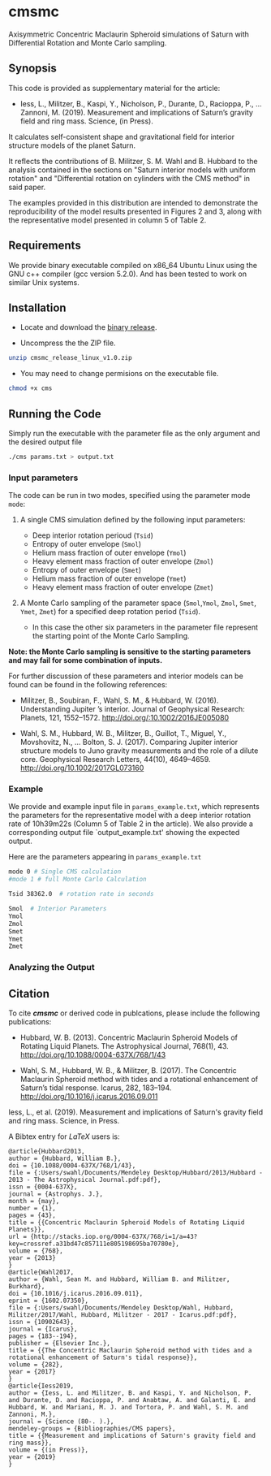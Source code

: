 # cmsmc
Axisymmetric Concentric Maclaurin Spheroid simulations of Saturn with Differential Rotation and Monte Carlo sampling.

## Synopsis

This code is provided as supplementary material for the article:

- Iess, L., Militzer, B., Kaspi, Y., Nicholson, P., Durante, D., Racioppa, P., … Zannoni, M. (2019). Measurement and implications of Saturn’s gravity field and ring mass. Science, (in Press).

It calculates self-consistent shape and gravitational field for interior structure
models of the planet Saturn.

It reflects the contributions of B. Militzer, S. M. Wahl and B. Hubbard to the
analysis contained in the sections on "Saturn interior models with uniform rotation"
and "Differential rotation on cylinders with the CMS method" in said paper.

The examples provided in this distribution are intended to demonstrate the
reproducibility of the model results presented in Figures 2 and 3, along with the
representative model presented in column 5 of Table 2.

## Requirements

We provide binary executable compiled on x86_64 Ubuntu Linux using the GNU c++
compiler (gcc version 5.2.0). And has been tested to work on similar Unix systems.

## Installation 

- Locate and download the [binary release](https://github.com/smwahl/cmsmc/releases).

- Uncompress the the ZIP file.

~~~bash
unzip cmsmc_release_linux_v1.0.zip
~~~

- You may need to change permisions on the executable file.

~~~bash
chmod +x cms
~~~

## Running the Code

Simply run the executable with the parameter file as the only argument and the
desired output file

~~~bash
./cms params.txt > output.txt
~~~

### Input parameters

The code can be run in two modes, specified using the parameter mode `mode`:

1. A single CMS simulation defined by the following input parameters:

    - Deep interior rotation perioud (`Tsid`)
    - Entropy of outer envelope (`Smol`)
    - Helium mass fraction of outer envelope (`Ymol`)
    - Heavy element mass fraction of outer envelope (`Zmol`)
    - Entropy of outer envelope (`Smet`)
    - Helium mass fraction of outer envelope (`Ymet`)
    - Heavy element mass fraction of outer envelope (`Zmet`)

2. A Monte Carlo sampling of the parameter space (`Smol`,`Ymol`, `Zmol`, `Smet`, `Ymet`, `Zmet`) for a specified deep rotation period  (`Tsid`).
    
    - In this case the other six parameters in the parameter file represent the
      starting point of the Monte Carlo Sampling.

**Note: the Monte Carlo sampling is sensitive to the starting parameters and may fail
for some combination of inputs.**

For further discussion of these parameters and interior models can be found can be
found in the following references:

- Militzer, B., Soubiran, F., Wahl, S. M., & Hubbard, W. (2016). Understanding Jupiter ’s interior. Journal of Geophysical Research: Planets, 121, 1552–1572. http://doi.org/:10.1002/2016JE005080

- Wahl, S. M., Hubbard, W. B., Militzer, B., Guillot, T., Miguel, Y., Movshovitz, N., … Bolton, S. J. (2017). Comparing Jupiter interior structure models to Juno gravity measurements and the role of a dilute core. Geophysical Research Letters, 44(10), 4649–4659. http://doi.org/10.1002/2017GL073160

### Example

We provide and example input file in `params_example.txt`, which represents the
parameters for the representative model with a deep interior rotation rate of 10h39m22s
(Column 5 of Table 2 in the article). We also provide a corresponding output file
`output_example.txt' showing the expected output.

Here are the parameters appearing in `params_example.txt`

~~~bash
mode 0 # Single CMS calculation
#mode 1 # full Monte Carlo Calculation

Tsid 38362.0  # rotation rate in seconds

Smol  # Interior Parameters
Ymol
Zmol
Smet
Ymet
Zmet
~~~

### Analyzing the Output

## Citation


To cite ***cmsmc*** or derived code in publcations, please include the following
publications:

- Hubbard, W. B. (2013). Concentric Maclaurin Spheroid Models of Rotating Liquid Planets. The Astrophysical Journal, 768(1), 43. http://doi.org/10.1088/0004-637X/768/1/43

- Wahl, S. M., Hubbard, W. B., & Militzer, B. (2017). The Concentric Maclaurin Spheroid method with tides and a rotational enhancement of Saturn’s tidal response. Icarus, 282, 183–194. http://doi.org/10.1016/j.icarus.2016.09.011

Iess, L., et al. (2019). Measurement and implications of Saturn's gravity field and
ring mass. Science, in Press.

A Bibtex entry for _LaTeX_ users is:

~~~
@article{Hubbard2013,
author = {Hubbard, William B.},
doi = {10.1088/0004-637X/768/1/43},
file = {:Users/swahl/Documents/Mendeley Desktop/Hubbard/2013/Hubbard - 2013 - The Astrophysical Journal.pdf:pdf},
issn = {0004-637X},
journal = {Astrophys. J.},
month = {may},
number = {1},
pages = {43},
title = {{Concentric Maclaurin Spheroid Models of Rotating Liquid Planets}},
url = {http://stacks.iop.org/0004-637X/768/i=1/a=43?key=crossref.a31bd47c857111e805198695ba70780e},
volume = {768},
year = {2013}
}
@article{Wahl2017,
author = {Wahl, Sean M. and Hubbard, William B. and Militzer, Burkhard},
doi = {10.1016/j.icarus.2016.09.011},
eprint = {1602.07350},
file = {:Users/swahl/Documents/Mendeley Desktop/Wahl, Hubbard, Militzer/2017/Wahl, Hubbard, Militzer - 2017 - Icarus.pdf:pdf},
issn = {10902643},
journal = {Icarus},
pages = {183--194},
publisher = {Elsevier Inc.},
title = {{The Concentric Maclaurin Spheroid method with tides and a rotational enhancement of Saturn's tidal response}},
volume = {282},
year = {2017}
}
@article{Iess2019,
author = {Iess, L. and Militzer, B. and Kaspi, Y. and Nicholson, P. and Durante, D. and Racioppa, P. and Anabtaw, A. and Galanti, E. and Hubbard, W. and Mariani, M. J. and Tortora, P. and Wahl, S. M. and Zannoni, M.},
journal = {Science (80-. ).},
mendeley-groups = {Bibliographies/CMS papers},
title = {{Measurement and implications of Saturn's gravity field and ring mass}},
volume = {(in Press)},
year = {2019}
}
~~~
